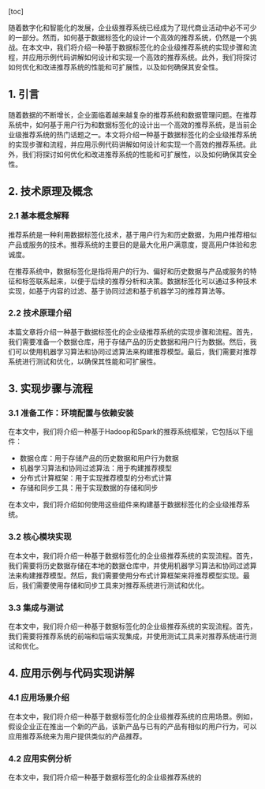 
[toc]                    
                
                
随着数字化和智能化的发展，企业级推荐系统已经成为了现代商业活动中必不可少的一部分。然而，如何基于数据标签化的设计一个高效的推荐系统，仍然是一个挑战。在本文中，我们将介绍一种基于数据标签化的企业级推荐系统的实现步骤和流程，并应用示例代码讲解如何设计和实现一个高效的推荐系统。此外，我们将探讨如何优化和改进推荐系统的性能和可扩展性，以及如何确保其安全性。

## 1. 引言

随着数据的不断增长，企业面临着越来越复杂的推荐系统和数据管理问题。在推荐系统中，如何基于用户行为和数据标签化的设计出一个高效的推荐系统，是当前企业级推荐系统的热门话题之一。本文将介绍一种基于数据标签化的企业级推荐系统的实现步骤和流程，并应用示例代码讲解如何设计和实现一个高效的推荐系统。此外，我们将探讨如何优化和改进推荐系统的性能和可扩展性，以及如何确保其安全性。

## 2. 技术原理及概念

### 2.1 基本概念解释

推荐系统是一种利用数据标签化技术，基于用户行为和历史数据，为用户推荐相似产品或服务的技术。推荐系统的主要目的是最大化用户满意度，提高用户体验和忠诚度。

在推荐系统中，数据标签化是指将用户的行为、偏好和历史数据与产品或服务的特征和标签联系起来，以便于后续的推荐分析和决策。数据标签化可以通过多种技术实现，如基于内容的过滤、基于协同过滤和基于机器学习的推荐算法等。

### 2.2 技术原理介绍

本篇文章将介绍一种基于数据标签化的企业级推荐系统的实现步骤和流程。首先，我们需要准备一个数据仓库，用于存储产品的历史数据和用户行为数据。然后，我们可以使用机器学习算法和协同过滤算法来构建推荐模型。最后，我们需要对推荐系统进行测试和优化，以确保其性能和可扩展性。

## 3. 实现步骤与流程

### 3.1 准备工作：环境配置与依赖安装

在本文中，我们将介绍一种基于Hadoop和Spark的推荐系统框架，它包括以下组件：

* 数据仓库：用于存储产品的历史数据和用户行为数据
* 机器学习算法和协同过滤算法：用于构建推荐模型
* 分布式计算框架：用于实现推荐模型的分布式计算
* 存储和同步工具：用于实现数据的存储和同步

在本文中，我们将介绍如何使用这些组件来构建基于数据标签化的企业级推荐系统。

### 3.2 核心模块实现

在本文中，我们将介绍一种基于数据标签化的企业级推荐系统的实现流程。首先，我们需要将历史数据存储在本地的数据仓库中，并使用机器学习算法和协同过滤算法来构建推荐模型。然后，我们需要使用分布式计算框架来将推荐模型实现。最后，我们需要使用存储和同步工具来对推荐系统进行测试和优化。

### 3.3 集成与测试

在本文中，我们将介绍一种基于数据标签化的企业级推荐系统的实现流程。首先，我们需要将推荐系统的前端和后端实现集成，并使用测试工具来对推荐系统进行测试和优化。

## 4. 应用示例与代码实现讲解

### 4.1 应用场景介绍

在本文中，我们将介绍一种基于数据标签化的企业级推荐系统的应用场景。例如，假设企业正在推出一个新的产品，该新产品与已有的产品有相似的用户行为，可以应用推荐系统来为用户提供类似的产品推荐。

### 4.2 应用实例分析

在本文中，我们将介绍一种基于数据标签化的企业级推荐系统的

